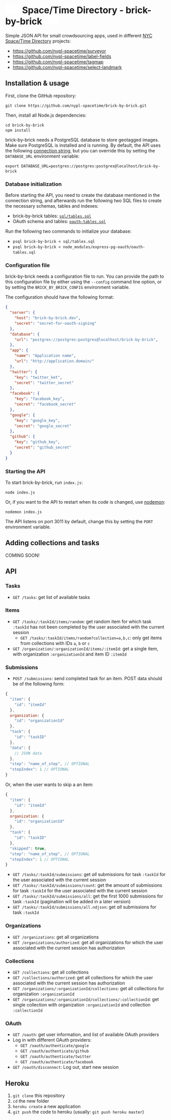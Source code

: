 # <img src="bricks.gif"/> Space/Time Directory - brick-by-brick <img src="bricks.gif"/>

Simple JSON API for small crowdsourcing apps, used in different [NYC Space/Time Directory](http://spacetime.nypl.org/) projects:

- https://github.com/nypl-spacetime/surveyor
- https://github.com/nypl-spacetime/label-fields
- https://github.com/nypl-spacetime/tagmap
- https://github.com/nypl-spacetime/select-landmark

## Installation & usage

First, clone the GitHub repository:

    git clone https://github.com/nypl-spacetime/brick-by-brick.git

Then, install all Node.js dependencies:

    cd brick-by-brick
    npm install

brick-by-brick needs a PostgreSQL database to store geotagged images. Make sure PostgreSQL is installed and is running. By default, the API uses the following [connection string](https://github.com/brianc/node-postgres/wiki/pg#parameters), but you can override this by setting the `DATABASE_URL` environment variable:

    export DATABASE_URL=postgres://postgres:postgres@localhost/brick-by-brick

### Database initialization

Before starting the API, you need to create the database mentioned in the connection string, and afterwards run the following two SQL files to create the necessary schemas, tables and indexes:

  - brick-by-brick tables: [`sql/tables.sql`](sql/tables.sql)
  - OAuth schema and tables: [`oauth-tables.sql`](https://github.com/nypl-spacetime/express-pg-oauth/blob/master/oauth-tables.sql)

Run the following two commands to initialize your database:

  - `psql brick-by-brick < sql/tables.sql`
  - `psql brick-by-brick < node_modules/express-pg-oauth/oauth-tables.sql`

### Configuration file

brick-by-brick needs a configuration file to run. You can provide the path to this configuration file by either using the `--config` command line option, or by setting the `BRICK_BY_BRICK_CONFIG` environment variable.

The configuration should have the following format:

```json
{
  "server": {
    "host": "brick-by-brick.dev",
    "secret": "secret-for-oauth-signing"
  },
  "database": {
    "url": "postgres://postgres:postgres@localhost/brick-by-brick",
  },
  "app": {
    "name": "Application name",
    "url": "http://application.domain/"
  },
  "twitter": {
    "key": "twitter_ket",
    "secret": "twitter_secret"
  },
  "facebook": {
    "key": "facebook_key",
    "secret": "facebook_secret"
  },
  "google": {
    "key": "google_key",
    "secret": "google_secret"
  },
  "github": {
    "key": "github_key",
    "secret": "github_secret"
  }
}
```

### Starting the API

To start brick-by-brick, run `index.js`:

    node index.js

Or, if you want to the API to restart when its code is changed, use [nodemon](https://github.com/remy/nodemon):

    nodemon index.js

The API listens on port 3011 by default, change this by setting the `PORT` environment variable.

## Adding collections and tasks

COMING SOON!

## API

### Tasks

- `GET /tasks`: get list of available tasks

### Items

- `GET /tasks/:taskId/items/random`: get random item for which task `:taskId` has not been completed by the user associated with the current session
  - `GET /tasks/:taskId/items/random?collection=a,b,c`: only get items from collections with IDs `a`, `b` or `c`
- `GET /organization/:organizationId/items/:itemId`: get a single item, with organization `:organizationId` and item ID `:itemId`

### Submissions

- `POST /submissions`: send completed task for an item. POST data should be of the following form:

```js
{
  "item": {
    "id": "itemId"
  },
  organization: {
    "id": "organizationId"
  },
  "task": {
    "id": "taskID"
  },
  "data": {
    // JSON data
  },
  "step": "name_of_step", // OPTIONAL
  "stepIndex": 1 // OPTIONAL
}
```

Or, when the user wants to skip a an item:

```js
{
  "item": {
    "id": "itemId"
  },
  organization: {
    "id": "organizationId"
  },
  "task": {
    "id": "taskID"
  },
  "skipped": true,
  "step": "name_of_step", // OPTIONAL
  "stepIndex": 1 // OPTIONAL
}
```

- `GET /tasks/:taskId/submissions`: get *all* submissions for task `:taskId` for the user associated with the current session
- `GET /tasks/:taskId/submissions/count`: get the amount of submissions for task `:taskId` for the user associated with the current session
- `GET /tasks/:taskId/submissions/all`: get the first 1000 submissions for task `:taskId` (pagination will be added in a later version)
- `GET /tasks/:taskId/submissions/all.ndjson`: get *all* submissions for task `:taskId`

### Organizations

- `GET /organizations`: get all organizations
- `GET /organizations/authorized`: get all organizations for which the user associated with the current session has authorization

### Collections

- `GET /collections`: get all collections
- `GET /collections/authorized`: get all collections for which the user associated with the current session has authorization
- `GET /organizations/:organizationId/collections`: get all collections for organization `:organizationId`
- `GET /organizations/:organizationId/collections/:collectionId`: get single collection with organization `:organizationId` and collection `:collectionId`

### OAuth

- `GET /oauth`: get user information, and list of available OAuth providers
- Log in with different OAuth providers:
  - `GET /oauth/authenticate/google`
  - `GET /oauth/authenticate/github`
  - `GET /oauth/authenticate/twitter`
  - `GET /oauth/authenticate/facebook`
- `GET /oauth/disconnect`: Log out, start new session

## Heroku

1. `git clone` this repository
2. `cd` the new folder
3. `heroku create` a new application
4. `git push` the code to heroku (usually: `git push heroku master`)
